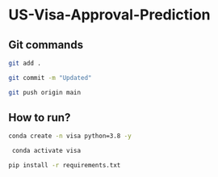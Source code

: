 # US-Visa-Approval-Prediction

## Git commands
```bash
git add .

git commit -m "Updated"

git push origin main


```
## How to run?
```bash
conda create -n visa python=3.8 -y
```

```bash
 conda activate visa
```


```bash
pip install -r requirements.txt
```